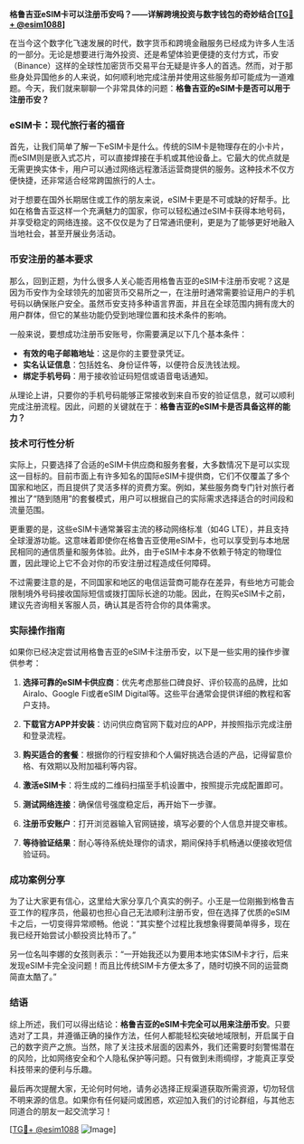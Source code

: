 **格鲁吉亚eSIM卡可以注册币安吗？——详解跨境投资与数字钱包的奇妙结合[[TG💪+ @esim1088](https://t.me/s/esim1088)]**

在当今这个数字化飞速发展的时代，数字货币和跨境金融服务已经成为许多人生活的一部分。无论是想要进行海外投资、还是希望体验更便捷的支付方式，币安（Binance）这样的全球性加密货币交易平台无疑是许多人的首选。然而，对于那些身处异国他乡的人来说，如何顺利地完成注册并使用这些服务却可能成为一道难题。今天，我们就来聊聊一个非常具体的问题：**格鲁吉亚的eSIM卡是否可以用于注册币安？**

### eSIM卡：现代旅行者的福音

首先，让我们简单了解一下eSIM卡是什么。传统的SIM卡是物理存在的小卡片，而eSIM则是嵌入式芯片，可以直接焊接在手机或其他设备上。它最大的优点就是无需更换实体卡，用户可以通过网络远程激活运营商提供的服务。这种技术不仅方便快捷，还非常适合经常跨国旅行的人士。

对于想要在国外长期居住或工作的朋友来说，eSIM卡更是不可或缺的好帮手。比如在格鲁吉亚这样一个充满魅力的国家，你可以轻松通过eSIM卡获得本地号码，并享受稳定的网络连接。这不仅仅是为了日常通讯便利，更是为了能够更好地融入当地社会，甚至开展业务活动。

### 币安注册的基本要求

那么，回到正题，为什么很多人关心能否用格鲁吉亚的eSIM卡注册币安呢？这是因为币安作为全球领先的加密货币交易所之一，在注册时通常需要验证用户的手机号码以确保账户安全。虽然币安支持多种语言界面，并且在全球范围内拥有庞大的用户群体，但它的某些功能仍受到地理位置和技术条件的影响。

一般来说，要想成功注册币安账号，你需要满足以下几个基本条件：
- **有效的电子邮箱地址**：这是你的主要登录凭证。
- **实名认证信息**：包括姓名、身份证件等，以便符合反洗钱法规。
- **绑定手机号码**：用于接收验证码短信或语音电话通知。

从理论上讲，只要你的手机号码能够正常接收到来自币安的验证信息，就可以顺利完成注册流程。因此，问题的关键就在于：**格鲁吉亚的eSIM卡是否具备这样的能力？**

### 技术可行性分析

实际上，只要选择了合适的eSIM卡供应商和服务套餐，大多数情况下是可以实现这一目标的。目前市面上有许多知名的国际eSIM卡提供商，它们不仅覆盖了多个国家和地区，而且提供了灵活多样的资费方案。例如，某些服务商专门针对旅行者推出了“随到随用”的套餐模式，用户可以根据自己的实际需求选择适合的时间段和流量范围。

更重要的是，这些eSIM卡通常兼容主流的移动网络标准（如4G LTE），并且支持全球漫游功能。这意味着即使你在格鲁吉亚使用eSIM卡，也可以享受到与本地居民相同的通信质量和服务体验。此外，由于eSIM卡本身不依赖于特定的物理位置，因此理论上它不会对你的币安注册过程造成任何障碍。

不过需要注意的是，不同国家和地区的电信运营商可能存在差异，有些地方可能会限制境外号码接收国际短信或拨打国际长途的功能。因此，在购买eSIM卡之前，建议先咨询相关客服人员，确认其是否符合你的具体需求。

### 实际操作指南

如果你已经决定尝试用格鲁吉亚的eSIM卡注册币安，以下是一些实用的操作步骤供参考：

1. **选择可靠的eSIM卡供应商**：优先考虑那些口碑良好、评价较高的品牌，比如Airalo、Google Fi或者eSIM Digital等。这些平台通常会提供详细的教程和客户支持。

2. **下载官方APP并安装**：访问供应商官网下载对应的APP，并按照指示完成注册和登录流程。

3. **购买适合的套餐**：根据你的行程安排和个人偏好挑选合适的产品，记得留意价格、有效期以及附加福利等内容。

4. **激活eSIM卡**：将生成的二维码扫描至手机设置中，按照提示完成配置即可。

5. **测试网络连接**：确保信号强度稳定后，再开始下一步骤。

6. **注册币安账户**：打开浏览器输入官网链接，填写必要的个人信息并提交审核。

7. **等待验证结果**：耐心等待系统处理你的请求，期间保持手机畅通以便接收短信验证码。

### 成功案例分享

为了让大家更有信心，这里给大家分享几个真实的例子。小王是一位刚搬到格鲁吉亚工作的程序员，他最初也担心自己无法顺利注册币安，但在选择了优质的eSIM卡之后，一切变得异常顺畅。他说：“其实整个过程比我想象得要简单得多，现在我已经开始尝试小额投资比特币了。”

另一位名叫李娜的女孩则表示：“一开始我还以为要用本地实体SIM卡才行，后来发现eSIM卡完全没问题！而且比传统SIM卡方便太多了，随时切换不同的运营商简直太酷了。”

### 结语

综上所述，我们可以得出结论：**格鲁吉亚的eSIM卡完全可以用来注册币安**。只要选对了工具，并遵循正确的操作方法，任何人都能轻松突破地域限制，开启属于自己的数字资产之旅。当然，除了关注技术层面的因素外，我们还需要时刻警惕潜在的风险，比如网络安全和个人隐私保护等问题。只有做到未雨绸缪，才能真正享受科技带来的便利与乐趣。

最后再次提醒大家，无论何时何地，请务必选择正规渠道获取所需资源，切勿轻信不明来源的信息。如果你有任何疑问或困惑，欢迎加入我们的讨论群组，与其他志同道合的朋友一起交流学习！

[[TG💪+ @esim1088](https://t.me/s/esim1088) ![Image](https://i.postimg.cc/4NQfJmqS/Snipaste-2025-05-13-00-14-12.png)]